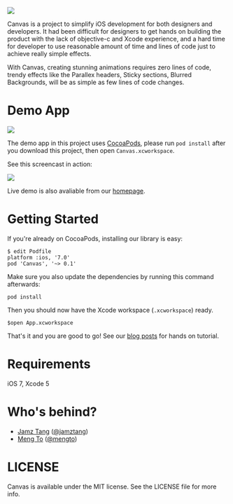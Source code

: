 ![](http://f.cl.ly/items/3435000d3G1E3t3m0J0X/canvas.png)


Canvas is a project to simplify iOS development for both designers and developers.
It had been difficult for designers to get hands on building the product with the lack of objective-c and Xcode experience, and a hard time for developer to use reasonable amount of time and lines of code just to achieve really simple effects.

With Canvas, creating stunning animations requires zero lines of code, trendy effects like the Parallex headers, Sticky sections, Blurred Backgrounds, will be as simple as few lines of code changes.


Demo App
========

![](http://f.cl.ly/items/350X372e2i1x2y2A1h0K/canvas-animation.gif)

The demo app in this project uses [CocoaPods][], please run `pod install` after you download this project, then open `Canvas.xcworkspace`. 

See this screencast in action:

![](http://f.cl.ly/items/1s2Z3C0j0g1V2S0R0I2L/running-demo.gif)

Live demo is also avaliable from our [homepage][].


Getting Started
===============

If you're already on CocoaPods, installing our library is easy:

    $ edit Podfile
    platform :ios, '7.0'
    pod 'Canvas', '~> 0.1'

Make sure you also update the dependencies by running this command afterwards:

    pod install

Then you should now have the Xcode workspace (`.xcworkspace`) ready.

    $open App.xcworkspace
    
That's it and you are good to go! See our [blog posts][homepage] for hands on tutorial.


Requirements
============

iOS 7, Xcode 5


Who's behind?
=============

- [Jamz Tang][] ([@jamztang][])
- [Meng To][] ([@mengto][])



LICENSE
=======

Canvas is available under the MIT license. See the LICENSE file for more info.


[homepage]:http://canvaspod.io
[CocoaPods]:http://cocoapods.org
[Jamz Tang]:http://github.com/jamztang
[Meng To]:http://mengto.com
[@jamztang]:http://twitter.com/@jamztang
[@mengto]:http://twitter.com/@mengto

